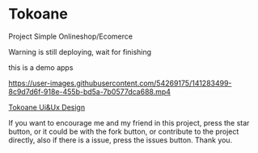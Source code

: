 # Tokoane

Project Simple Onlineshop/Ecomerce

Warning is still deploying, wait for finishing

this is a demo apps


https://user-images.githubusercontent.com/54269175/141283499-8c9d7d6f-918e-455b-bd5a-7b0577dca688.mp4


[Tokoane Ui&Ux Design](https://www.figma.com/file/1RsP3ZjX5yIyNl46lLmnkC/TokoAne?node-id=0%3A1)

If you want to encourage me and my friend in this project, press the star button, or it could be with the fork button, or contribute to the project directly, also if there is a issue, press the issues button.  Thank you.
